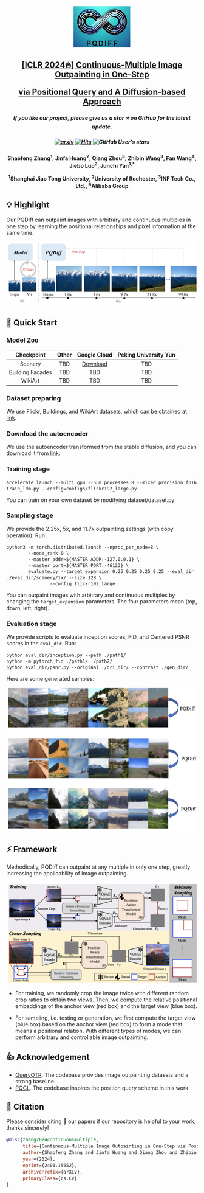 <div align=center>
<img src="img/PQDiff_logo.png" width="150px">
</div>
<h2 align="center"> <a href="https://arxiv.org/abs/2401.15652">[ICLR 2024🔥] Continuous-Multiple Image Outpainting in One-Step 

<a href="https://arxiv.org/abs/2401.15652">via Positional Query and A Diffusion-based Approach
</a></h2>
<h5 align="center"> If you like our project, please give us a star ⭐ on GitHub for the latest update.  </h2>

<h5 align="center">

   [![arxiv](https://img.shields.io/badge/Arxiv-2401.15652-red)](https://arxiv.org/pdf/2401.15652.pdf)
   [![Hits](https://hits.seeyoufarm.com/api/count/incr/badge.svg?url=https%3A%2F%2Fgithub.com%2FSherrylone%2FPQDiff&count_bg=%2379C83D&title_bg=%23555555&icon=&icon_color=%23E7E7E7&title=hits&edge_flat=false)](https://hits.seeyoufarm.com)
   ![GitHub User's stars](https://img.shields.io/github/stars/Sherrylone%2FPQDiff)

</h5>

<h4 align="center">
Shaofeng Zhang<sup>1</sup>, Jinfa Huang<sup>2</sup>, Qiang Zhou<sup>3</sup>, Zhibin Wang<sup>3</sup>, Fan Wang<sup>4</sup>, Jiebo Luo<sup>2</sup>, Junchi Yan<sup>1,*</sup>

<sup>1</sup>Shanghai Jiao Tong University, <sup>2</sup>University of Rochester,  <sup>3</sup>INF Tech Co., Ltd., <sup>4</sup>Alibaba Group
</h4>

## 💡 Highlight
Our PQDiff can outpaint images with arbitrary and continuous multiples in one step by learning the positional relationships and pixel information at the same time. 

![](img/crop_out_sample.png)

## 🚀 Quick Start

### Model Zoo

|Checkpoint|Other|Google Cloud|Peking University Yun|
|:--------:|:--------------:|:-----------:|:-----------:|
| Scenery | TBD | [Download](https://drive.google.com/drive/folders/1tfoDWm-qt63nCRMVDDkvQwcji9lgU0iq?usp=sharing) | TBD |
| Building Facades | TBD | TBD | TBD |
| WikiArt | TBD | TBD | TBD |



### Dataset preparing

We use Flickr, Buildings, and WikiArt datasets, which can be obtained at [link](https://github.com/Kaiseem/QueryOTR).

### Download the autoencoder

We use the autoencoder transformed from the stable diffusion, and you can download it from [link](https://drive.google.com/file/d/130Cq8uFKEqK8sgroIwN7hnRdNvB9DkCo/view?usp=sharing).

### Training stage
```
accelerate launch --multi_gpu --num_processes 8 --mixed_precision fp16 train_ldm.py --config=configs/flickr192_large.py
```

You can train on your own dataset by modifying dataset/dataset.py

### Sampling stage

We provide the 2.25x, 5x, and 11.7x outpainting settings (with copy operation). Run:

```
python3 -m torch.distributed.launch --nproc_per_node=8 \
        --node_rank 0 \
        --master_addr=${MASTER_ADDR:-127.0.0.1} \
        --master_port=${MASTER_PORT:-46123} \
        evaluate.py --target_expansion 0.25 0.25 0.25 0.25 --eval_dir ./eval_dir/scenery/1x/ --size 128 \
                --config flickr192_large
```

You can outpaint images with arbitrary and continuous multiples by changing the `target_expansion` parameters. The four parameters mean (top, down, left, right).

### Evaluation stage

We provide scripts to evaluate inception scores, FID, and Centered PSNR scores in the `eval_dir`. Run:
```
python eval_dir/inception.py --path ./path1/
python -m pytorch_fid ./path1/ ./path2/
python eval_dir/psnr.py --original ./ori_dir/ --contrast ./gen_dir/
```

Here are some generated samples:

![](img/samples.png)

## ⚡ Framework
Methodically, PQDiff can outpaint at any multiple in only one step, greatly increasing the applicability of image outpainting. 

![](img/framework.png)

- For training, we randomly crop the image twice with different random crop ratios to obtain two views. 
Then, we compute the relative positional embeddings of the anchor view (red box) and the target view (blue box). 

- For sampling, i.e. testing or generation, we first compute the target view (blue box) based on the anchor view (red box) to form a mode that means a positional relation. With different types of modes, we can perform arbitrary and controllable image outpainting.

## 👍 Acknowledgement
* [QueryOTR](https://github.com/Kaiseem/QueryOTR). The codebase provides image outpainting datasets and a strong baseline.
* [PQCL](https://github.com/Sherrylone/PQCL). The codebase inspires the position query scheme in this work.



## 📑 Citation

Please consider citing 📑 our papers if our repository is helpful to your work, thanks sincerely!

```bibtex
@misc{zhang2024continuousmultiple,
      title={Continuous-Multiple Image Outpainting in One-Step via Positional Query and A Diffusion-based Approach}, 
      author={Shaofeng Zhang and Jinfa Huang and Qiang Zhou and Zhibin Wang and Fan Wang and Jiebo Luo and Junchi Yan},
      year={2024},
      eprint={2401.15652},
      archivePrefix={arXiv},
      primaryClass={cs.CV}
}
```
